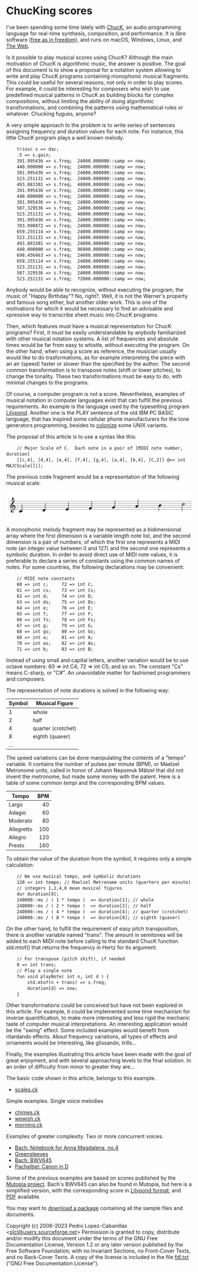 # ChucKing scores

I've been spending some time lately with [ChucK](https://chuck.cs.princeton.edu/), an audio programming language for real-time synthesis, composition, and performance. It is *libre* software ([free as in freedom](https://www.gnu.org/philosophy/free-sw.html)), and runs on macOS, Windows, Linux, and [The Web](https://chuck.cs.princeton.edu/webchuck).

Is it possible to play musical scores using ChucK? Although the main motivation of ChucK is algorithmic music, the answer is positive. The goal of this document is to show a proposal for a notation system allowing to write and play ChucK programs containing monophonic musical fragments. This could be useful for several reasons, not only in order to play scores. For example, it could be interesting for composers who wish to use predefined musical patterns in ChucK as building blocks for complex compositions, without limiting the ability of doing algorithmic transformations, and combining the patterns using mathematical rules or whatever. Chucking fugues, anyone?

A very simple approach to the problem is to write series of sentences assigning frequency and duration values for each note. For instance, this little ChucK program plays a well known melody.

```
    triosc s => dac;  
    .5 => s.gain;
    391.995436 => s.freq;  24000.000000::samp => now;
    440.000000 => s.freq;  24000.000000::samp => now;
    391.995436 => s.freq;  24000.000000::samp => now;
    523.251131 => s.freq;  24000.000000::samp => now;
    493.883301 => s.freq;  48000.000000::samp => now;
    391.995436 => s.freq;  24000.000000::samp => now;
    440.000000 => s.freq;  24000.000000::samp => now;
    391.995436 => s.freq;  24000.000000::samp => now;
    587.329536 => s.freq;  24000.000000::samp => now;
    523.251131 => s.freq;  48000.000000::samp => now;
    391.995436 => s.freq;  24000.000000::samp => now;
    783.990872 => s.freq;  24000.000000::samp => now;
    659.255114 => s.freq;  24000.000000::samp => now;
    523.251131 => s.freq;  24000.000000::samp => now;
    493.883301 => s.freq;  24000.000000::samp => now;
    440.000000 => s.freq;  96000.000000::samp => now;
    698.456463 => s.freq;  24000.000000::samp => now;
    659.255114 => s.freq;  24000.000000::samp => now;
    523.251131 => s.freq;  24000.000000::samp => now;
    587.329536 => s.freq;  24000.000000::samp => now;
    523.251131 => s.freq;  72000.000000::samp => now;
```

Anybody would be able to recognize, without executing the program, the music of "Happy Birthday"? No, right?. Well, it is not the Warner's property and famous song either, but another older work. This is one of the motivations for which it would be necessary to find an advisable and xpressive way to transcribe sheet music into ChucK programs.

Then, which features must have a musical representation for ChucK programs? First, it must be easily understandable by anybody familiarized with other musical notation systems. A list of frequencies and absolute times would be far from easy to whistle, without executing the program. On the other hand, when using a score as reference, the musician usually would like to do trasformations, as for example interpreting the piece with an air (speed) faster or slower than the specified by the author. The second common transformation is to transpose notes (shift or lower pitches), to change the tonality. These two transformations must be easy to do, with minimal changes to the programs.

Of course, a computer program is not a score. Nevertheless, examples of musical notation in computer languages exist that can fulfill the previous requirements. An example is the language used by the typesetting program [Lilypond](https://lilypond.org). Another one is the PLAY sentence of the old IBM PC BASIC language, that has inspired some cellular phone manufacturers for the tone generators programming, besides to [colonize](https://www.unix.com/man-page/freebsd/4/spkr/) some UNIX variants.

The proposal of this article is to use a syntax like this:

```
    // Major Scale of C.  Each note is a pair of [MIDI note number, duration] 
    [[c,4], [d,4], [e,4], [f,4], [g,4], [a,4], [b,4], [C,2]] @=> int MAJCScale[][];
```

The previous code fragment would be a representation of the following musical scale:

![C major scale notation](scale.png)

A monophonic melody fragment may be represented as a bidimensional array where the first dimension is a variable length note list, and the second dimension is a pair of numbers, of which the first one represents a MIDI note (an integer value between 0 and 127) and the second one represents a symbolic duration. In order to avoid direct use of MIDI note values, it is preferable to declare a series of constants using the common names of notes. For some countries, the following declarations may be convenient:

```
    // MIDI note constants
    60 => int c;     72 => int C;
    61 => int cs;    73 => int Cs;
    62 => int d;     74 => int D;
    63 => int ds;    75 => int Ds;
    64 => int e;     76 => int E;
    65 => int f;     77 => int F;
    66 => int fs;    78 => int Fs;
    67 => int g;     79 => int G;
    68 => int gs;    80 => int Gs;
    69 => int a;     81 => int A;
    70 => int as;    82 => int As;
    71 => int b;     83 => int B;
```

Instead of using small and capital letters, another variation would be to use octave numbers: 60 => int C4; 72 => int C5; and so on. The constant "Cs" means C-sharp, or "C#". An unavoidable matter for fashioned programmers and composers.

The representation of note durations is solved in the following way:

| Symbol | Musical Figure     |
|--------|--------------------|
| 1      | whole              |
| 2      | half               |
| 4      | quarter (crotchet) |
| 8      | eighth (quaver)    |
| ...    |                    |

The speed variations can be done manipulating the contents of a "tempo" variable. It contains the number of pulses per minute (BPM), or Maelzel Metronome units, called in honor of Johann Nepomuk Mälzel that did not invent the metronome, but made some money with the patent. Here is a table of some common *tempi* and the corresponding BPM values.

| Tempo      | BPM |
|------------|----:|
| Largo      | 40  |
| Adagio     | 60  |
| Moderato   | 80  |
| Allegretto | 100 |
| Allegro    | 120 |
| Presto     | 160 |

To obtain the value of the duration from the symbol, it requires only a simple calculation:

```
    // We use musical tempo, and symbolic durations
    120 => int tempo; // Maelzel Metronome units (quarters per minute)
    // integers 1,2,4,8 mean musical figures
    dur duration[9];
    240000::ms / ( 1 * tempo )  => duration[1]; // whole
    240000::ms / ( 2 * tempo )  => duration[2]; // half
    240000::ms / ( 4 * tempo )  => duration[4]; // quarter (crotchet)
    240000::ms / ( 8 * tempo )  => duration[8]; // eighth (quaver)
```

On the other hand, to fulfill the requirement of easy pitch transposition, there is another variable named "trans". The amount in semitones will be added to each MIDI note before calling to the standard ChucK function std.mtof() that returns the frequency in Hertz for its argument.

```
    // For transpose (pitch shift), if needed
    0 => int trans;
    // Play a single note
    fun void playNote( int n, int d ) {
        std.mtof(n + trans) => s.freq;
        duration[d] => now;
    }
```

Other transformations could be conceived but have not been explored in this article. For example, it could be implemented some time mechanism for inverse quantification, to make more interesting and less rigid the mechanic taste of computer musical interpretations. An interesting application would be the "swing" effect. Some included examples would benefit from ritardando effects. About frequency variations, all types of effects and ornaments would be interesting, like glissando, trills...

Finally, the examples illustrating this article have been made with the goal of great enjoyment, and with several approaching levels to the final solution. In an order of difficulty from minor to greater they are...

The basic code shown in this article, belongs to this example.

-   [scales.ck](scales.ck)

Simple examples. Single voice melodies

-   [chimes.ck](chimes.ck)
-   [wewish.ck](wewish.ck)
-   [morning.ck](morning.ck)

Examples of greater complexity. Two or more concurrent voices.

-   [Bach: Notebook for Anna Magdalena, no.4](anamag04.ck)
-   [Greensleeves](green.ck)
-   [Bach: BWV645](bwv645.ck)
-   [Pachelbel: Canon in D](canon.ck)

Some of the previous examples are based on scores published by the [Mutopia project](https://www.mutopiaproject.org). Bach's BWV645 can also be found in Mutopia, but here is a simplified version, with the corresponding score in [Lilypond format](bwv645.ly), and [PDF](bwv645.pdf) available.

You may want to [download a package](https://github.com/pedrolcl/chucking-scores/archive/refs/tags/v1.0.0.tar.gz) containing all the sample files and documents.

Copyright (c) 2006-2023 Pedro Lopez-Cabanillas <<plcl@users.sourceforge.net>>
Permission is granted to copy, distribute and/or modify this document under the terms of the GNU Free Documentation License, Version 1.2 or any later version published by the Free Software Foundation; with no Invariant Sections, no Front-Cover Texts, and no Back-Cover Texts. A copy of the license is included in the file [fdl.txt](fdl.txt) ("GNU Free Documentation License").
